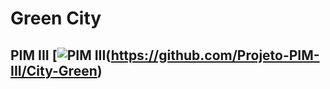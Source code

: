 # Green City

## PIM III [![PIM III](https://img.shields.io/badge/Texto-do--Badge-brightgreen)(https://github.com/Projeto-PIM-III/City-Green)
